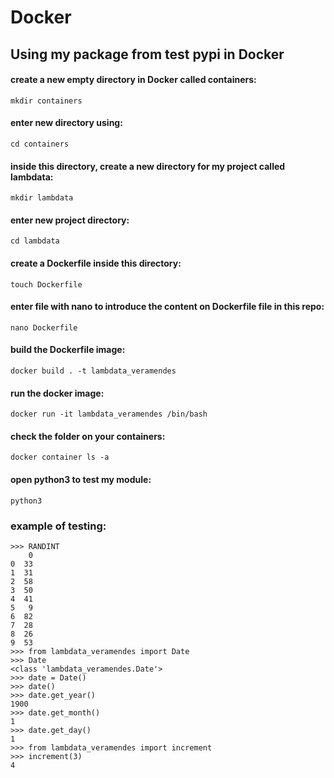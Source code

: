 # Docker
## Using my package from test pypi in Docker

#### create a new empty directory in Docker called containers: 
`mkdir containers`

#### enter new directory using: 
`cd containers`

#### inside this directory, create a new directory for my project called lambdata: 
`mkdir lambdata`

#### enter new project directory:
`cd lambdata`

#### create a Dockerfile inside this directory:
`touch Dockerfile`

#### enter file with nano to introduce the content on **Dockerfile** file in this repo:
`nano Dockerfile`

#### build the Dockerfile image:
`docker build . -t lambdata_veramendes`

#### run the docker image:
`docker run -it lambdata_veramendes /bin/bash`

#### check the folder on your containers:
`docker container ls -a`

#### open python3 to test my module:
`python3`

### example of testing:

```>>> from lambdata_veramendes import RANDINT
>>> RANDINT
    0
0  33
1  31
2  58
3  50
4  41
5   9
6  82
7  28
8  26
9  53
>>> from lambdata_veramendes import Date
>>> Date
<class 'lambdata_veramendes.Date'>
>>> date = Date()
>>> date()
>>> date.get_year()
1900
>>> date.get_month()
1
>>> date.get_day()
1
>>> from lambdata_veramendes import increment
>>> increment(3)
4
